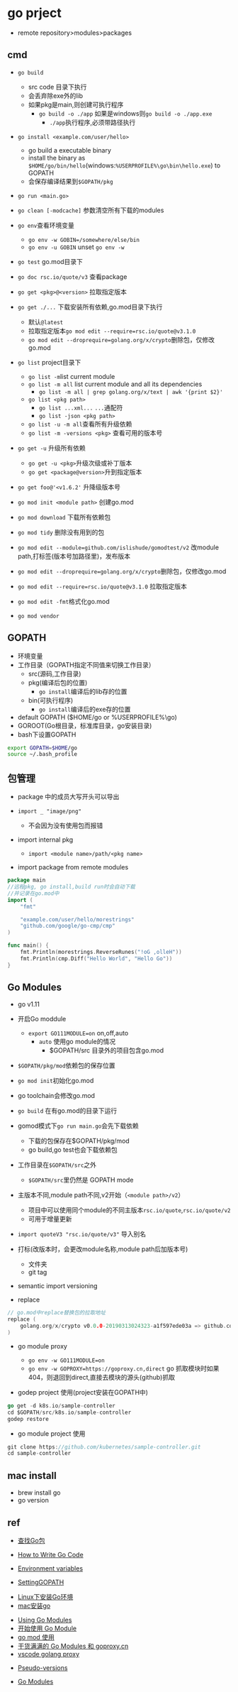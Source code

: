 # go prject

+ remote repository>modules>packages

## cmd

+ `go build`
	+ src code 目录下执行
	+ 会丢弃除exe外的lib
	+ 如果pkg是main,则创建可执行程序
		+ `go build -o ./app` 如果是windows则`go build -o ./app.exe`
			+ `./app`执行程序,必须带路径执行


+ `go install <example.com/user/hello>`
  + go build a executable binary
  + install the binary as `$HOME/go/bin/hello`(windows:`%USERPROFILE%\go\bin\hello.exe`) to GOPATH
  + 会保存编译结果到`$GOPATH/pkg`
	
+ `go run <main.go>`

+ `go clean [-modcache]` 参数清空所有下载的modules

+ `go env`查看环境变量
  + `go env -w GOBIN=/somewhere/else/bin`
  + `go env -u GOBIN` unset `go env -w`


+ `go test` go.mod目录下

<!-- go pkg -->
+ `go doc rsc.io/quote/v3` 查看package
+ `go get <pkg>@<version>` 拉取指定版本
+ `go get ./...` 下载安装所有依赖,go.mod目录下执行
	+ 默认`@latest`
	+ 拉取指定版本`go mod edit --require=rsc.io/quote@v3.1.0`
	+ `go mod edit --droprequire=golang.org/x/crypto`删除包，仅修改go.mod

+ `go list` project目录下
	+ `go list -m`list current module
	+ `go list -m all` list current module and all its dependencies
		+ `go list -m all | grep golang.org/x/text | awk '{print $2}'` 
	+ `go list <pkg path>`
		+ `go list ...xml...`  `...`通配符
		+ `go list -json <pkg path>`
	+ `go list -u -m all`查看所有升级依赖
	+ `go list -m -versions <pkg>` 查看可用的版本号

+ `go get -u` 升级所有依赖
	+ `go get -u <pkg>`升级次级或补丁版本
	+ `go get <package@version>`升到指定版本
+ `go get foo@'<v1.6.2'` 升降级版本号


+ `go mod init <module path>` 创建go.mod
+ `go mod download` 下载所有依赖包
+ `go mod tidy` 删除没有用到的包
+ `go mod edit --module=github.com/islishude/gomodtest/v2` 改module path,打标签(版本号加路径里)，发布版本
+ `go mod edit --droprequire=golang.org/x/crypto`删除包，仅修改go.mod
+ `go mod edit --require=rsc.io/quote@v3.1.0` 拉取指定版本
+ `go mod edit -fmt`格式化go.mod
<!-- vendor -->
+ `go mod vendor`

## GOPATH
+ 环境变量
+ 工作目录（GOPATH指定不同值来切换工作目录）
	+ src(源码,工作目录)
	+ pkg(编译后包的位置)
		+ `go install`编译后的lib存的位置
	+ bin(可执行程序)
		+ `go install`编译后的exe存的位置
+ default GOPATH ($HOME/go or %USERPROFILE%\go)
+ GOROOT(Go根目录，标准库目录，go安装目录)
+ bash下设置GOPATH
```bash
export GOPATH=$HOME/go
source ~/.bash_profile
```

## 包管理

+ package 中的成员大写开头可以导出

+ `import _ "image/png"`
	+ 不会因为没有使用包而报错

+ import internal pkg
	+ `import <module name>/path/<pkg name>`

+ import package from remote modules
```go
package main
//远程pkg, go install,build run时会自动下载
//并记录在go.mod中
import (
	"fmt"

	"example.com/user/hello/morestrings"
	"github.com/google/go-cmp/cmp"
)

func main() {
	fmt.Println(morestrings.ReverseRunes("!oG ,olleH"))
	fmt.Println(cmp.Diff("Hello World", "Hello Go"))
}
```

<!-- 过时的 -->
<!-- + dep(社区维护的包管理工具)
+ vendor 包
	+ go v1.5
	+ 项目下有vendor目录，go工具链会优先使用vendor内的包 -->

## Go Modules
+ go v1.11

+ 开启Go moddule
	+ `export GO111MODULE=on` on,off,auto
		+ `auto` 使用go module的情况
			+ $GOPATH/src 目录外的项目包含go.mod

+ `$GOPATH/pkg/mod`依赖包的保存位置

+ `go mod init`初始化go.mod

+ go toolchain会修改go.mod

+ `go build` 在有go.mod的目录下运行

+ gomod模式下`go run main.go`会先下载依赖
	+ 下载的包保存在$GOPATH/pkg/mod
	+ go build,go test也会下载依赖包

+ 工作目录在`$GOPATH/src`之外
	+ `$GOPATH/src`里仍然是 GOPATH mode

+ 主版本不同,module path不同,v2开始（`<module path>/v2`）
	+ 项目中可以使用同个module的不同主版本`rsc.io/quote`,`rsc.io/quote/v2`
	+ 可用于增量更新

+ `import quoteV3 "rsc.io/quote/v3"` 导入别名

+ 打标(改版本时，会更改module名称,module path后加版本号)
	+ 文件夹
	+ git tag

+ semantic import versioning

+ replace
```go
// go.mod中replace替换包的拉取地址
replace (
	golang.org/x/crypto v0.0.0-20190313024323-a1f597ede03a => github.com/golang/crypto v0.0.0-20190313024323-a1f597ede03a
)
```	

+ go module proxy
	+ `go env -w GO111MODULE=on`
	+ `go env -w GOPROXY=https://goproxy.cn,direct` go 抓取模块时如果404，则退回到direct,直接去模块的源头(github)抓取
	<!-- export GO111MODULE=on
	     https://goproxy.io 
	     export GOPROXY=https://goproxy.cn,direct  -->

+ godep project 使用(project安装在GOPATH中)
```go
go get -d k8s.io/sample-controller
cd $GOPATH/src/k8s.io/sample-controller
godep restore
```

+ go module project 使用
```go
git clone https://github.com/kubernetes/sample-controller.git
cd sample-controller
```



## mac install
+ brew install go
+ go version

## ref

+ [查找Go包](https://godoc.org/?q=k8s.io)

+ [How to Write Go Code](https://golang.org/doc/code.html)
+ [Environment variables](https://golang.org/cmd/go/#hdr-Environment_variables)
+ [SettingGOPATH](https://github.com/golang/go/wiki/SettingGOPATH)

<!-- install -->
+ [Linux下安装Go环境](https://www.jianshu.com/p/c43ebab25484)
+ [mac安装go](https://www.jianshu.com/p/ad57228c6e6a)

<!-- go module-->
+ [Using Go Modules](https://blog.golang.org/using-go-modules)
+ [开始使用 Go Module](https://zhuanlan.zhihu.com/p/59687626)
+ [go mod 使用](https://juejin.im/post/6844903798658301960)
+ [干货满满的 Go Modules 和 goproxy.cn](https://juejin.im/post/6844903954879348750)
+ [vscode golang proxy](https://github.com/flew990/flew990/issues/30)

<!-- version -->
+ [Pseudo-versions](https://golang.org/cmd/go/#hdr-Pseudo_versions)

<!-- TLDR -->
+ [Go Modules](https://github.com/golang/go/wiki/Modules)

